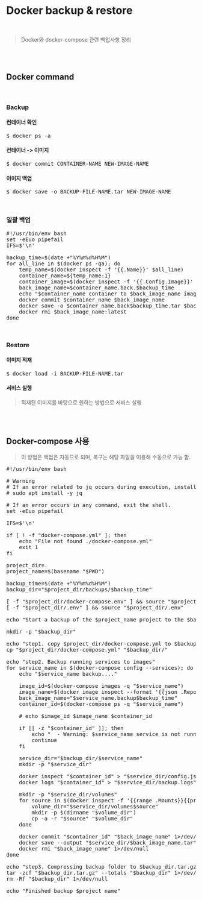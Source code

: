 # Docker backup & restore
</br>

> Docker와 docker-compose 관련 백업사항 정리

</br></br>

## Docker command
</br>

### Backup
#### 컨테이너 확인
<pre>$ docker ps -a</pre>
#### 컨테이너 -> 이미지
<pre>$ docker commit CONTAINER-NAME NEW-IMAGE-NAME</pre>
#### 이미지 백업
<pre>$ docker save -o BACKUP-FILE-NAME.tar NEW-IMAGE-NAME</pre>
</br>

### 일괄 백업
<pre>#!/usr/bin/env bash
set -eEuo pipefail
IFS=$'\n'

backup_time=$(date +"%Y%m%d%H%M")
for all_line in $(docker ps -qa); do
    temp_name=$(docker inspect -f '{{.Name}}' $all_line)
    container_name=${temp_name:1}
    container_image=$(docker inspect -f '{{.Config.Image}}' $all_line)
    back_image_name=$container_name.back.$backup_time
    echo "$container_name container to $back_image_name image"
    docker commit $container_name $back_image_name
    docker save -o $container_name.back$backup_time.tar $back_image_name
    docker rmi $back_image_name:latest
done</pre>
</br>

### Restore
#### 이미지 적재
<pre>$ docker load -i BACKUP-FILE-NAME.tar</pre>
#### 서비스 실행
> 적재된 이미지를 바탕으로 원하는 방법으로 서비스 실행

</br></br>

## Docker-compose 사용
> 이 방법은 백업은 자동으로 되며, 복구는 해당 파일을 이용해 수동으로 가능 함.
<pre>#!/usr/bin/env bash

# Warning
# If an error related to jq occurs during execution, install jq.
# sudo apt install -y jq

# If an error occurs in any command, exit the shell.
set -eEuo pipefail

IFS=$'\n'

if [ ! -f "docker-compose.yml" ]; then
    echo "File not found ./docker-compose.yml"
    exit 1
fi

project_dir=.
project_name=$(basename "$PWD")

backup_time=$(date +"%Y%m%d%H%M")
backup_dir="$project_dir/backups/$backup_time"

[ -f "$project_dir/docker-compose.env" ] && source "$project_dir/docker-compose.env"
[ -f "$project_dir/.env" ] && source "$project_dir/.env"

echo "Start a backup of the $project_name project to the $backup_dir directory."

mkdir -p "$backup_dir"

echo "step1. copy $project_dir/docker-compose.yml to $backup_dir/docker-compose.yml"
cp "$project_dir/docker-compose.yml" "$backup_dir/"

echo "step2. Backup running services to images"
for service_name in $(docker-compose config --services); do
    echo "$service_name backup...."
    
    image_id=$(docker-compose images -q "$service_name")
    image_name=$(docker image inspect --format '{{json .RepoTags}}' "$image_id" | jq -r '.[0]')
    back_image_name="$service_name.backup$backup_time"
    container_id=$(docker-compose ps -q "$service_name")

    # echo $image_id $image_name $container_id

    if [[ -z "$container_id" ]]; then
        echo "  - Warning: $service_name service is not running."
        continue
    fi
    
    service_dir="$backup_dir/$service_name"
    mkdir -p "$service_dir"

    docker inspect "$container_id" > "$service_dir/config.json"
    docker logs "$container_id" > "$service_dir/backup.logs" 2> "$service_dir/backup.err"

    mkdir -p "$service_dir/volumes"
    for source in $(docker inspect -f '{{range .Mounts}}{{println .Source}}{{end}}' $container_id); do
        volume_dir="$service_dir/volumes$source"
        mkdir -p $(dirname "$volume_dir")
        cp -a -r "$source" "$volume_dir"
    done

    docker commit "$container_id" "$back_image_name" 1>/dev/null
    docker save --output "$service_dir/$back_image_name.tar" "$back_image_name" 1>/dev/null
    docker rmi "$back_image_name" 1>/dev/null
done

echo "step3. Compressing backup folder to $backup_dir.tar.gz"
tar -zcf "$backup_dir.tar.gz" --totals "$backup_dir" 1>/dev/null
rm -Rf "$backup_dir" 1>/dev/null

echo "Finished backup $project_name"
</pre>
